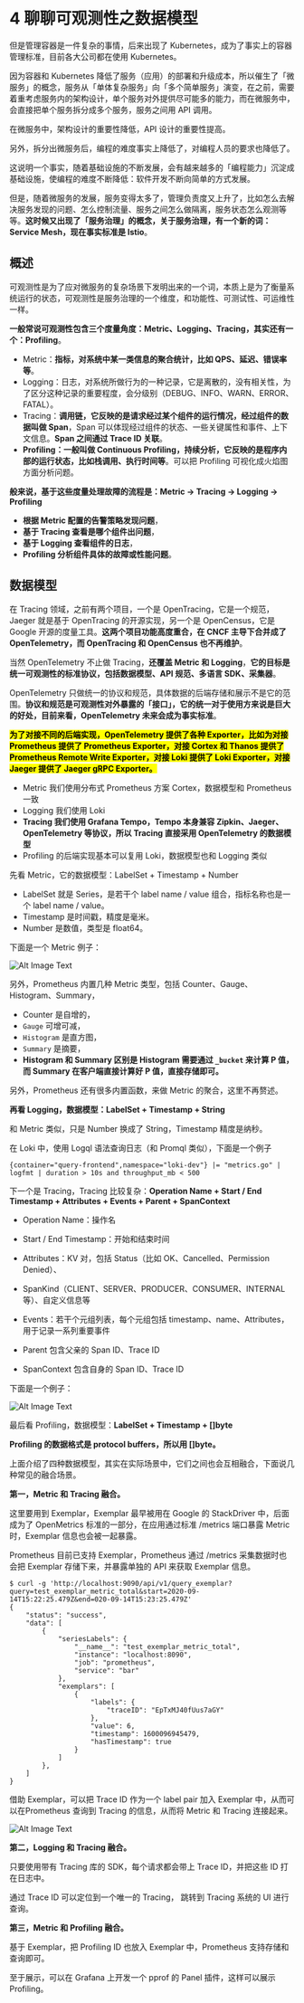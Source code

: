 # **4 聊聊可观测性之数据模型**

但是管理容器是一件复杂的事情，后来出现了 Kubernetes，成为了事实上的容器管理标准，目前各大公司都在使用 Kubernetes。

因为容器和 Kubernetes 降低了服务（应用）的部署和升级成本，所以催生了「微服务」的概念，服务从「单体复杂服务」向「多个简单服务」演变，在之前，需要着重考虑服务内的架构设计，单个服务对外提供尽可能多的能力，而在微服务中，会直接把单个服务拆分成多个服务，服务之间用 API 调用。

在微服务中，架构设计的重要性降低，API 设计的重要性提高。

另外，拆分出微服务后，编程的难度事实上降低了，对编程人员的要求也降低了。

这说明一个事实，随着基础设施的不断发展，会有越来越多的「编程能力」沉淀成基础设施，使编程的难度不断降低：软件开发不断向简单的方式发展。

但是，随着微服务的发展，服务变得太多了，管理负责度又上升了，比如怎么去解决服务发现的问题、怎么控制流量、服务之间怎么做隔离，服务状态怎么观测等等。**这时候又出现了「服务治理」的概念，关于服务治理，有一个新的词：Service Mesh，现在事实标准是 Istio**。

## 概述

可观测性是为了应对微服务的复杂场景下发明出来的一个词，本质上是为了衡量系统运行的状态，可观测性是服务治理的一个维度，和功能性、可测试性、可运维性一样。

**一般常说可观测性包含三个度量角度：Metric、Logging、Tracing，其实还有一个：Profiling**。

* Metric：**指标，对系统中某一类信息的聚合统计，比如 QPS、延迟、错误率等**。
* Logging：日志，对系统所做行为的一种记录，它是离散的，没有相关性，为了区分这种记录的重要程度，会分级别（DEBUG、INFO、WARN、ERROR、FATAL）。
* Tracing：**调用链，它反映的是请求经过某个组件的运行情况，经过组件的数据叫做 Span**，Span 可以体现经过组件的状态、一些关键属性和事件、上下文信息。**Span 之间通过 Trace ID 关联**。
* **Profiling：一般叫做 Continuous Profiling，持续分析，它反映的是程序内部的运行状态，比如栈调用、执行时间等**。可以把 Profiling 可视化成火焰图方面分析问题。

**般来说，基于这些度量处理故障的流程是：Metric → Tracing → Logging → Profiling**

* **根据 Metric 配置的告警策略发现问题**，
* **基于 Tracing 查看是哪个组件出问题**，
* **基于 Logging 查看组件的日志**，
* **Profiling 分析组件具体的故障或性能问题**。

## 数据模型

在 Tracing 领域，之前有两个项目，一个是 OpenTracing，它是一个规范，Jaeger 就是基于 OpenTracing 的开源实现，另一个是 OpenCensus，它是 Google 开源的度量工具。**这两个项目功能高度重合，在 CNCF 主导下合并成了 OpenTelemetry，而 OpenTracing 和 OpenCensus 也不再维护**。

当然 OpenTelemetry 不止做 Tracing，**还覆盖 Metric 和 Logging**，**它的目标是统一可观测性的标准协议，包括数据模型、API 规范、多语言 SDK、采集器**。

OpenTelemetry 只做统一的协议和规范，具体数据的后端存储和展示不是它的范围。**协议和规范是可观测性对外暴露的「接口」，它的统一对于使用方来说是巨大的好处，目前来看，OpenTelemetry 未来会成为事实标准**。

**<mark>为了对接不同的后端实现，OpenTelemetry 提供了各种 Exporter，比如为对接 Prometheus 提供了 Prometheus Exporter，对接 Cortex 和 Thanos 提供了 Prometheus Remote Write Exporter，对接 Loki 提供了 Loki Exporter，对接 Jaeger 提供了 Jaeger gRPC Exporter。</mark>**

* Metric 我们使用分布式 Prometheus 方案 Cortex，数据模型和 Prometheus 一致
* Logging 我们使用 Loki
* **Tracing 我们使用 Grafana Tempo，Tempo 本身兼容 Zipkin、Jaeger、OpenTelemetry 等协议，所以 Tracing 直接采用 OpenTelemetry 的数据模型**
* Profiling 的后端实现基本可以复用 Loki，数据模型也和 Logging 类似

先看 Metric，它的数据模型：LabelSet + Timestamp + Number

* LabelSet 就是 Series，是若干个 label name / value 组合，指标名称也是一个 label name / value。
* Timestamp 是时间戳，精度是毫米。
* Number 是数值，类型是 float64。

下面是一个 Metric 例子：

![Alt Image Text](../images/ot1_4_1.png "Body image")

另外，Prometheus 内置几种 Metric 类型，包括 Counter、Gauge、Histogram、Summary，

* Counter 是自增的，
* `Gauge` 可增可减，
* `Histogram` 是直方图，
* `Summary` 是摘要，
* **Histogram 和 Summary 区别是 Histogram 需要通过 `_bucket` 来计算 P 值，而 Summary 在客户端直接计算好 P 值，直接存储即可。**

另外，Prometheus 还有很多内置函数，来做 Metric 的聚合，这里不再赘述。

**再看 Logging，数据模型：LabelSet + Timestamp + String**

和 Metric 类似，只是 Number 换成了 String，Timestamp 精度是纳秒。

在 Loki 中，使用 Logql 语法查询日志（和 Promql 类似），下面是一个例子

```
{container="query-frontend",namespace="loki-dev"} |= "metrics.go" | logfmt | duration > 10s and throughput_mb < 500
```

下一个是 Tracing，Tracing 比较复杂：**Operation Name + Start / End Timestamp + Attributes + Events + Parent + SpanContext**


* Operation Name：操作名
* Start / End Timestamp：开始和结束时间
* Attributes：KV 对，包括 Status（比如 OK、Cancelled、Permission Denied）、
* SpanKind（CLIENT、SERVER、PRODUCER、CONSUMER、INTERNAL 等）、自定义信息等

* Events：若干个元组列表，每个元组包括 timestamp、name、Attributes，用于记录一系列重要事件
* Parent 包含父亲的 Span ID、Trace ID
* SpanContext 包含自身的 Span ID、Trace ID

下面是一个例子：

![Alt Image Text](../images/ot1_4_2.png "Body image")

最后看 Profiling，数据模型：**LabelSet + Timestamp + []byte**

**Profiling 的数据格式是 protocol buffers，所以用 []byte。**

上面介绍了四种数据模型，其实在实际场景中，它们之间也会互相融合，下面说几种常见的融合场景。

**第一，Metric 和 Tracing 融合。**

这里要用到 Exemplar，Exemplar 最早被用在 Google 的 StackDriver 中，后面成为了 OpenMetrics 标准的一部分，在应用通过标准 /metrics 端口暴露 Metric 时，Exemplar 信息也会被一起暴露。

Prometheus 目前已支持 Exemplar，Prometheus 通过 /metrics 采集数据时也会把 Exemplar 存储下来，并暴露单独的 API 来获取 Exemplar 信息。

```
$ curl -g 'http://localhost:9090/api/v1/query_exemplar?query=test_exemplar_metric_total&start=2020-09-14T15:22:25.479Z&end=020-09-14T15:23:25.479Z'
{
    "status": "success",
    "data": [
        {
            "seriesLabels": {
                "__name__": "test_exemplar_metric_total",
                "instance": "localhost:8090",
                "job": "prometheus",
                "service": "bar"
            },
            "exemplars": [
                {
                    "labels": {
                        "traceID": "EpTxMJ40fUus7aGY"
                    },
                    "value": 6,
                    "timestamp": 1600096945479,
                    "hasTimestamp": true
                }
            ]
        },
    ]
}
```

借助 Exemplar，可以把 Trace ID 作为一个 label pair 加入 Exemplar 中，从而可以在Prometheus 查询到 Tracing 的信息，从而将 Metric 和 Tracing 连接起来。

![Alt Image Text](../images/ot1_4_3.png "Body image")


**第二，Logging 和 Tracing 融合。**

只要使用带有 Tracing 库的 SDK，每个请求都会带上 Trace ID，并把这些 ID 打在日志中。

通过 Trace ID 可以定位到一个唯一的 Tracing， 跳转到 Tracing 系统的 UI 进行查询。

**第三，Metric 和 Profiling 融合。**

基于 Exemplar，把 Profiling ID 也放入 Exemplar 中，Prometheus 支持存储和查询即可。

至于展示，可以在 Grafana 上开发一个 pprof 的 Panel 插件，这样可以展示 Profiling。

